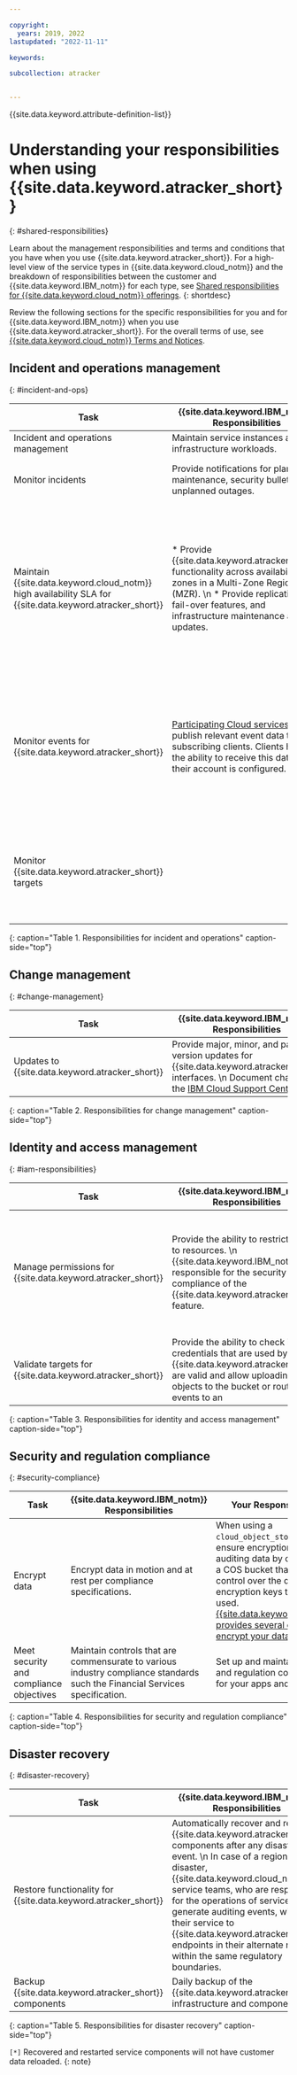 ```yaml
---

copyright:
  years: 2019, 2022
lastupdated: "2022-11-11"

keywords:

subcollection: atracker


---
```


{{site.data.keyword.attribute-definition-list}}

# Understanding your responsibilities when using {{site.data.keyword.atracker_short}}
{: #shared-responsibilities}

Learn about the management responsibilities and terms and conditions that you have when you use {{site.data.keyword.atracker_short}}. For a high-level view of the service types in {{site.data.keyword.cloud_notm}} and the breakdown of responsibilities between the customer and {{site.data.keyword.IBM_notm}} for each type, see [Shared responsibilities for {{site.data.keyword.cloud_notm}} offerings](/docs/overview?topic=overview-shared-responsibilities).
{: shortdesc}

Review the following sections for the specific responsibilities for you and for {{site.data.keyword.IBM_notm}} when you use {{site.data.keyword.atracker_short}}. For the overall terms of use, see [{{site.data.keyword.cloud_notm}} Terms and Notices](/docs/overview/terms-of-use?topic=overview-terms).


## Incident and operations management
{: #incident-and-ops}

| Task              | {{site.data.keyword.IBM_notm}} Responsibilities | Your Responsibilities |
|-------------------|-------------------------------------------------|-----------------------|
| Incident and operations management | Maintain service instances and infrastructure workloads. | Maintain incident and operations management of your data. |
| Monitor incidents  | Provide notifications for planned maintenance, security bulletins, or unplanned outages. | * Set preferences to [receive emails about platform notifications](/docs/overview?topic=overview-ui#email-prefsl).   \n * Monitor the [IBM Cloud status page](https://{DomainName}/status?selected=announcement) for general announcements. |
| Maintain {{site.data.keyword.cloud_notm}} high availability SLA for {{site.data.keyword.atracker_short}}   | * Provide {{site.data.keyword.atracker_short}} functionality across availability zones in a Multi-Zone Region (MZR).  \n * Provide replication, fail-over features, and infrastructure maintenance and updates. | * Keep your {{site.data.keyword.atracker_short}}  configuration in a version control system so that you can reconfigure a region if needed.   \n * Comply with [Operational responsibilities when using {{site.data.keyword.cos_full_notm}}](/docs/cloud-object-storage?topic=cloud-object-storage-responsibilities#responsibilities-operational).  \n * Comply with [Operational responsibilities when using {{site.data.keyword.at_short}} hosted event search](/docs/activity-tracker?topic=activity-tracker-shared-responsibilities).  \n * Comply with [Operational responsibilities when using {{site.data.keyword.messagehub_full}}](/docs/EventStreams?topic=EventStreams-event_streams_responsibilities). |
| Monitor events for {{site.data.keyword.atracker_short}}  | [Participating Cloud services](/docs/activity-tracker?topic=activity-tracker-cloud_service) publish relevant event data to their subscribing clients. Clients have the ability to receive this data once their account is configured. | [Configure your account](/docs/atracker?topic=atracker-getting-started) where Cloud service subscriptions publish events to receive the published events. Notice that {{site.data.keyword.atracker_short}}  can only route events that are generated in [supported regions](/docs/atracker?topic=atracker-regions#regions-atracker). Other regions, where {{site.data.keyword.atracker_short}}  is not available, continue to manage events by using {{site.data.keyword.at_short}} hosted event search. |
| Monitor {{site.data.keyword.atracker_short}} targets  |  |  Check the health and status of the targets through {{site.data.keyword.mon_short}} by configuring alerts to notify of problems writing events to a target, and generate notifications, for example, to the {{site.data.keyword.en_full_notm}} service. |
{: caption="Table 1. Responsibilities for incident and operations" caption-side="top"}


## Change management
{: #change-management}

| Task                                                    | {{site.data.keyword.IBM_notm}} Responsibilities | Your Responsibilities |
|---------------------------------------------------------|-----------------------|--------|
| Updates to {{site.data.keyword.atracker_short}} | Provide major, minor, and patch version updates for {{site.data.keyword.atracker_short}} interfaces.   \n Document changes in the [IBM Cloud Support Center](https://cloud.ibm.com/unifiedsupport/supportcenter) | `N/A` |
{: caption="Table 2. Responsibilities for change management" caption-side="top"}



## Identity and access management
{: #iam-responsibilities}


| Task                           | {{site.data.keyword.IBM_notm}} Responsibilities | Your Responsibilities |
|--------------------------------|-------------------------------------------------|-----------------------|
| Manage permissions for {{site.data.keyword.atracker_short}} | Provide the ability to restrict access to resources.   \n {{site.data.keyword.IBM_notm}} is responsible for the security and compliance of the {{site.data.keyword.atracker_short}} feature. | Restrict access to {{site.data.keyword.atracker_short}} and supported destinations such as Cloud Object Storage resources by using Cloud IAM access policies. Define IAM policies to control which users within your account have access to manage the service and related resources in your account.    \n [Learn more about controlling access through IAM](/docs/atracker?topic=atracker-iam).|
| Validate targets for {{site.data.keyword.atracker_short}} | Provide the ability to check if the credentials that are used by {{site.data.keyword.atracker_short}}  are valid and allow uploading of objects to the bucket or routing of events to an   | [Configure 1 or more targets](/docs/atracker?topic=atracker-atracker-resources&interface=cli#atracker-resources-targets) with valid credentials to store auditing events. [Validate the credentials](/docs/atracker?topic=atracker-target_v2_cos&interface=cli#target-validate-cli-cos) that are used by {{site.data.keyword.atracker_short}}. |
{: caption="Table 3. Responsibilities for identity and access management" caption-side="top"}



## Security and regulation compliance
{: #security-compliance}


| Task                                       | {{site.data.keyword.IBM_notm}} Responsibilities | Your Responsibilities |
|--------------------------------------------|-------------------------------------------------|-----------------------|
| Encrypt data  | Encrypt data in motion and at rest per compliance specifications. | When using a `cloud_object_storage` target, ensure encryption of auditing data by configuring a COS bucket that has full control over the data encryption keys that are used. [{{site.data.keyword.cos_full}} provides several options to encrypt your data.](/docs/cloud-object-storage?topic=cloud-object-storage-encryption) |
| Meet security and compliance objectives  | Maintain controls that are commensurate to various industry compliance standards such the Financial Services specification. | Set up and maintain security and regulation compliance for your apps and data.   |
{: caption="Table 4. Responsibilities for security and regulation compliance" caption-side="top"}



## Disaster recovery
{: #disaster-recovery}


| Task                                                            | {{site.data.keyword.IBM_notm}} Responsibilities | Your Responsibilities |
|-----------------------------------------------------------------|-------------------------------------------------|-----------------------|
| Restore functionality for {{site.data.keyword.atracker_short}}  | Automatically recover and restart {{site.data.keyword.atracker_short}} components after any disaster event.    \n In case of a regional disaster, {{site.data.keyword.cloud_notm}} service teams, who are responsible for the operations of services that generate auditing events, will point their service to {{site.data.keyword.atracker_short}} endpoints in their alternate region within the same regulatory boundaries. | [Complete the disaster recovery (DR) steps for {{site.data.keyword.atracker_short}}](/docs/atracker?topic=atracker-ha_dr#dr-atracker). |
| Backup {{site.data.keyword.atracker_short}} components   | Daily backup of the {{site.data.keyword.atracker_short}} infrastructure and components. | `N/A` |
{: caption="Table 5. Responsibilities for disaster recovery" caption-side="top"}

`[*]` Recovered and restarted service components will not have customer data reloaded.
{: note}
